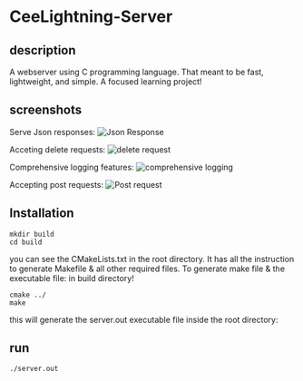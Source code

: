 # CeeLightning-Server
## description
A webserver using C programming language. That meant to be fast, lightweight, and simple. A focused learning project! 

## screenshots

Serve Json responses:
![Json Response](https://drive.usercontent.google.com/download?id=1V2Qrd--2Pb0XQYaxmgLjP4sziSKax85j&export=download&authuser=0&confirm=t&uuid=c8600995-b5d3-401c-9a77-b6dca214c3f3&at=APvzH3oq7MbdglIp3Uhdd3EEWyaR:1735795582512)

Acceting delete requests:
![delete request](https://drive.usercontent.google.com/download?id=1iHf1b04VxUkU5eI-hcaQw1Qpaa1Ta1jB&export=download&authuser=0&confirm=t&uuid=8d77d0dd-ce8b-4ee7-b1c4-0c1a401129c8&at=APvzH3rQWlHuIow5xumAJ8JcHhhQ:1735795406637)

Comprehensive logging features:
![comprehensive logging](https://drive.usercontent.google.com/download?id=1wyKPRGY_DaF4qQFBwyGuQNs9h6a-KMKz&export=download&authuser=0&confirm=t&uuid=d7ccf13e-ab56-4e59-8a58-5aa5f0461563&at=APvzH3rv5-dZ66hnn1dAuuwic8Iz:1735795781532)

Accepting post requests:
![Post request](https://drive.usercontent.google.com/download?id=10u9EZCJu7745GlHJbnptOkBmCwHLHBfm&export=download&authuser=0&confirm=t&uuid=20b9f80d-31ed-4b64-b0de-8a40d7f6ba03&at=APvzH3rxlZnt8Rictdxw_5-oAhpq:1735795852948)

## Installation

```{bash}
mkdir build
cd build
```

you can see the CMakeLists.txt in the root directory. It has all the instruction to generate Makefile & all other required files. To generate make file & the executable file: in build directory!

```{bash}
cmake ../
make
```

this will generate the server.out executable file inside the root directory:

## run
```{bash}
./server.out
```

